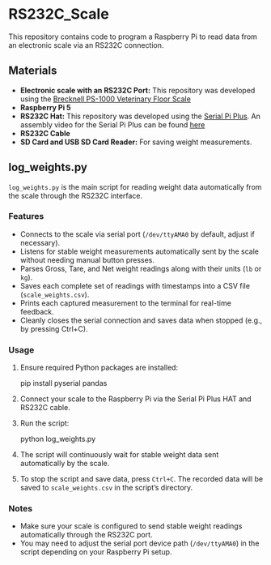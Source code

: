 # RS232C_Scale

This repository contains code to program a Raspberry Pi to read data from an electronic scale via an RS232C connection.

## Materials

- **Electronic scale with an RS232C Port:** This repository was developed using the [Brecknell PS-1000 Veterinary Floor Scale](https://www.scalesplus.com/brecknell-ps-1000-veterinary-floor-scale-1000-lb-x-0-5-lb/)
- **Raspberry Pi 5**
- **RS232C Hat:** This repository was developed using the [Serial Pi Plus](https://www.robotshop.com/products/rs232-serial-pi-plus-converter-raspberry-pi?srsltid=AfmBOoooojX3TRSq1hJXdAEGcPuRIxkYIwap9Js9unGpf-04l6-NioCf). An assembly video for the Serial Pi Plus can be found [here](https://www.youtube.com/watch?v=fvNaVA14km0)
- **RS232C Cable**
- **SD Card and USB SD Card Reader:** For saving weight measurements.

## log_weights.py

`log_weights.py` is the main script for reading weight data automatically from the scale through the RS232C interface.

### Features

- Connects to the scale via serial port (`/dev/ttyAMA0` by default, adjust if necessary).
- Listens for stable weight measurements automatically sent by the scale without needing manual button presses.
- Parses Gross, Tare, and Net weight readings along with their units (`lb` or `kg`).
- Saves each complete set of readings with timestamps into a CSV file (`scale_weights.csv`).
- Prints each captured measurement to the terminal for real-time feedback.
- Cleanly closes the serial connection and saves data when stopped (e.g., by pressing Ctrl+C).

### Usage

1. Ensure required Python packages are installed:

   pip install pyserial pandas

2. Connect your scale to the Raspberry Pi via the Serial Pi Plus HAT and RS232C cable.

3. Run the script:

   python log_weights.py

4. The script will continuously wait for stable weight data sent automatically by the scale.

5. To stop the script and save data, press `Ctrl+C`. The recorded data will be saved to `scale_weights.csv` in the script’s directory.

### Notes

- Make sure your scale is configured to send stable weight readings automatically through the RS232C port.
- You may need to adjust the serial port device path (`/dev/ttyAMA0`) in the script depending on your Raspberry Pi setup.
